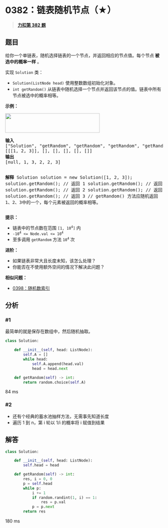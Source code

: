 # 0382：链表随机节点（★）


> <u>**[力扣第 382 题](https://leetcode.cn/problems/linked-list-random-node/)**</u>

## 题目

<p>给你一个单链表，随机选择链表的一个节点，并返回相应的节点值。每个节点<strong> 被选中的概率一样</strong> 。</p>

<p>实现 <code>Solution</code> 类：</p>

<ul>
<li><code>Solution(ListNode head)</code> 使用整数数组初始化对象。</li>
<li><code>int getRandom()</code> 从链表中随机选择一个节点并返回该节点的值。链表中所有节点被选中的概率相等。</li>
</ul>



<p><strong>示例：</strong></p>
<img alt="" src="https://assets.leetcode.com/uploads/2021/03/16/getrand-linked-list.jpg" style="width: 302px; height: 62px;" />
<pre>
<strong>输入</strong>
["Solution", "getRandom", "getRandom", "getRandom", "getRandom", "getRandom"]
[[[1, 2, 3]], [], [], [], [], []]
<strong>输出</strong>
[null, 1, 3, 2, 2, 3]

<strong>解释</strong>
Solution solution = new Solution([1, 2, 3]);
solution.getRandom(); // 返回 1
solution.getRandom(); // 返回 3
solution.getRandom(); // 返回 2
solution.getRandom(); // 返回 2
solution.getRandom(); // 返回 3
// getRandom() 方法应随机返回 1、2、3中的一个，每个元素被返回的概率相等。</pre>



<p><strong>提示：</strong></p>

<ul>
<li>链表中的节点数在范围 <code>[1, 10<sup>4</sup>]</code> 内</li>
<li><code>-10<sup>4</sup> &lt;= Node.val &lt;= 10<sup>4</sup></code></li>
<li>至多调用 <code>getRandom</code> 方法 <code>10<sup>4</sup></code> 次</li>
</ul>



<p><strong>进阶：</strong></p>

<ul>
<li>如果链表非常大且长度未知，该怎么处理？</li>
<li>你能否在不使用额外空间的情况下解决此问题？</li>
</ul>


**相似问题：**
- [0398：随机数索引](/leetcode/0398)


## 分析

### #1

最简单的就是保存在数组中，然后随机抽取。

```python
class Solution:

    def __init__(self, head: ListNode):
        self.A = []
        while head:
            self.A.append(head.val)
            head = head.next

    def getRandom(self) -> int:
        return random.choice(self.A)
```
84 ms

### #2

- 还有个经典的蓄水池抽样方法，无需事先知道长度
- 遍历 1 到 n，第 i 轮以 1/i 的概率将 i 赋值到结果

## 解答

```python
class Solution:

    def __init__(self, head: ListNode):
        self.head = head

    def getRandom(self) -> int:
        res, i = 0, 0
        p = self.head
        while p:
            i += 1
            if random.randint(1, i) == 1:
                res = p.val
            p = p.next
        return res
```
180 ms

